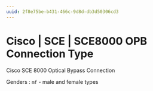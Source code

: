 ```yaml
---
uuid: 2f8e75be-b431-466c-9d8d-db3d50306cd3
---
```

# Cisco | SCE | SCE8000 OPB Connection Type

Cisco SCE 8000 Optical Bypass Connection

Genders
: `mf` - male and female types
